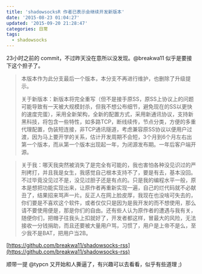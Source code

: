 ```yaml
---
title: 'shadowsocksR 作者已表示会继续开发新版本'
date: '2015-08-23 01:04:27'
updated: '2015-09-20 21:28:47'
categories: 日常
tags:
  - shadowsocks
---
```



23小时之前的 commit，不过昨天没在意所以没发现。@breakwa11 似乎是要接下这个担子了。

> 本版本作为此分支最后一个版本，本分支不再进行维护，也删除了升级提示。
> 
> 关于新版本：新版本将完全重写（但不是接手原SS，原SS上协议上的问题可能导致有一天被大规模封杀，但我不想公布细节，避免现在的SS以更快的速度完蛋），采用全新架构，全新的配置方式，采用新通讯协议，支持新黑科技，将包含一些特性，如多路TCP，断线续传，节点分类，方便的多重代理配置，伪装短连接，非TCP通讯隧道，考虑兼容原SS协议以便用户过渡，因为马上要开学的关系，估计开发周期不会短，3个月到6个月左右出第一个版本，而从第一个版本出现起一年，为闭源发布期。一年后客户端开源。

> 关于我：哪天我突然被消失了是完全有可能的，我也害怕各种没见识过的严刑拷打，并且我是女生，我感觉自己根本支持不了，要是有去，基本没回。不过毕竟没见过不是，没见过胆子还是有点的。只是我的编程水平一般，原本是想把功能实现出来，让原作者再重新实现一遍，自己的烂代码就不必献丑了，结果招来骂声一片。反正人在网上脸皮厚，我现在也没啥可失去的，你们要是不喜欢这个软件，或者仅仅只是因为是我开发的而不想使用，那么请不要使用便是，那是你们的自由。还有些人认为原作者的遭遇与我有关，随便你们，把帽子往我头上扣就好了，开发者都这样，冒最大的风险，无法接收一分钱捐助，而且还要被大量用户骂，习惯了，用户是上帝不是么，至少我不是BAT，把用户当2B。

[https://github.com/breakwa11/shadowsocks-rss](https://github.com/breakwa11/shadowsocks-rss)

顺带一提 @typcn 又开始和人撕逼了，有兴趣可以去看看，似乎有些道理 ;)




